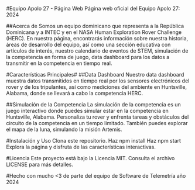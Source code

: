 #Equipo Apolo 27 - Página Web
Página web oficial del Equipo Apolo 27: 2024

##Acerca de
Somos un equipo dominicano que representa a la República Dominicana y a INTEC y en el NASA Human Exploration Rover Challenge (HERC). En nuestra página, encontrarás información sobre nuestra historia, áreas de desarrollo del equipo, así como una sección educativa con artículos de interés, nuestro calendario de eventos de STEM, simulación de la competencia en forma de juego, data dashboard para los datos a transmitir en la competencia en tiempo real.

#Características Principales#
##Data Dashboard
Nuestro data dashboard muestra datos transmitidos en tiempo real por los sensores electrónicos del rover y de los tripulantes, así como mediciones del ambiente en Huntsville, Alabama, donde se llevará a cabo la competencia HERC.

##Simulación de la Competencia
La simulación de la competencia es un juego interactivo donde puedes simular estar en la competencia en Huntsville, Alabama. Personaliza tu rover y enfrenta tareas y obstáculos del circuito de la competencia en un tiempo limitado. También puedes explorar el mapa de la luna, simulando la misión Artemis.

#Instalación y Uso
Clona este repositorio.
Haz npm install
Haz npm start
Explora la página y disfruta de las características interactivas.

#Licencia
Este proyecto está bajo la Licencia MIT. Consulta el archivo LICENSE para más detalles.

#Hecho con mucho <3 de parte del equipo de Software de Telemetría año 2024
